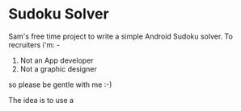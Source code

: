 # Sudoku Solver

Sam's free time project to write a simple Android Sudoku solver. To recruiters i'm: -

1. Not an App developer
2. Not a graphic designer

so please be gentle with me :-)

The idea is to use a 
